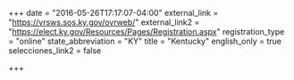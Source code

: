 +++
date = "2016-05-26T17:17:07-04:00"
external_link = "https://vrsws.sos.ky.gov/ovrweb/"
external_link2 = "https://elect.ky.gov/Resources/Pages/Registration.aspx"
registration_type = "online"
state_abbreviation = "KY"
title = "Kentucky"
english_only = true
selecciones_link2 = false

+++
